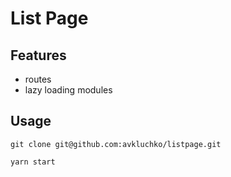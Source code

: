 # List Page

## Features
- routes
- lazy loading modules

## Usage

```
git clone git@github.com:avkluchko/listpage.git

yarn start
```
